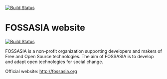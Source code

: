 [![Build Status](https://travis-ci.org/fossasia/fossasia.org.svg?branch=gh-pages)](https://travis-ci.org/fossasia/fossasia.org)
# FOSSASIA website

[![Build Status](https://travis-ci.org/fossasia/fossasia.org.svg?branch=master)](https://travis-ci.org/fossasia/fossasia.org)

FOSSASIA is a non-profit organization supporting developers and makers of Free and Open Source technologies.
The aim of FOSSASIA is to develop and adapt open technologies for social change.

Official website: http://fossasia.org
